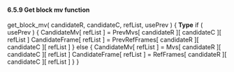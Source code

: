 #### 6.5.9 Get block mv function

<div class="syntax">
get_block_mv( candidateR, candidateC, refList, usePrev ) {            <b>Type</b>
    if ( usePrev ) {
        CandidateMv[ refList ] = PrevMvs[ candidateR ][ candidateC ][ refList ]
        CandidateFrame[ refList ] = PrevRefFrames[ candidateR ][ candidateC ][ refList ]
    } else {
        CandidateMv[ refList ] = Mvs[ candidateR ][ candidateC ][ refList ]
        CandidateFrame[ refList ] = RefFrames[ candidateR ][ candidateC ][ refList ]
    }
}

</div>
